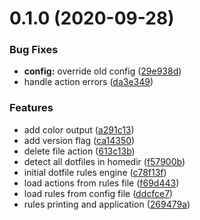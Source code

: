 # 0.1.0 (2020-09-28)


### Bug Fixes

* **config:** override old config ([29e938d](https://github.com/doron-cohen/antidot/commit/29e938dc8d04eada9431f44409097ea84c94e9e8))
* handle action errors ([da3e349](https://github.com/doron-cohen/antidot/commit/da3e349812f29d5b1273f811d3e434edf1a7cb7b))


### Features

* add color output ([a291c13](https://github.com/doron-cohen/antidot/commit/a291c1385e48541984c571f2b7920486af5a9e8b))
* add version flag ([ca14350](https://github.com/doron-cohen/antidot/commit/ca143506256e2eb564331f6473ccbf24fad28498))
* delete file action ([613c13b](https://github.com/doron-cohen/antidot/commit/613c13b66474ece5be0193531669dd89e2685664))
* detect all dotfiles in homedir ([f57900b](https://github.com/doron-cohen/antidot/commit/f57900bc3f377fff38dad83f6b728d9136a691c1))
* initial dotfile rules engine ([c78f13f](https://github.com/doron-cohen/antidot/commit/c78f13fc3110ebe3929353349809c997b41aaec2))
* load actions from rules file ([f69d443](https://github.com/doron-cohen/antidot/commit/f69d44325e9686af4bd0665152b3a44de03ec851))
* load rules from config file ([ddcfce7](https://github.com/doron-cohen/antidot/commit/ddcfce76f29be5c6643dfb7d75bc02932b952a74))
* rules printing and application ([269479a](https://github.com/doron-cohen/antidot/commit/269479a5eb419872e086b5d4fa35853f1e8f943d))



